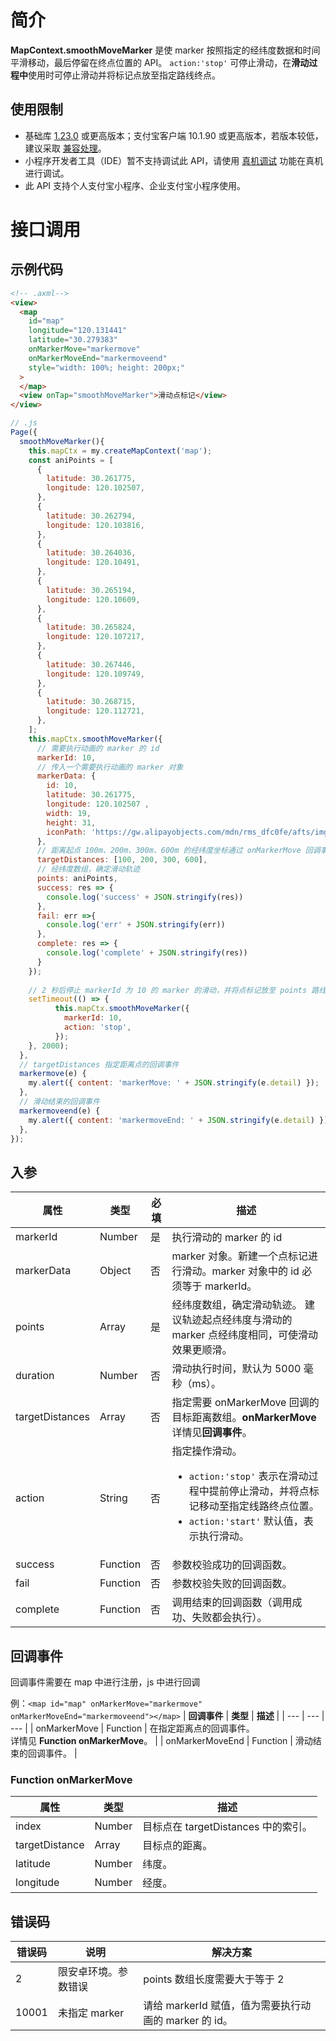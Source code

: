 # 简介

**MapContext.smoothMoveMarker** 是使 marker 按照指定的经纬度数据和时间平滑移动，最后停留在终点位置的 API。 `action:'stop'` 可停止滑动，在**滑动过程中**使用时可停止滑动并将标记点放至指定路线终点。

## 使用限制

- 基础库 [1.23.0](https://opendocs.alipay.com/mini/framework/lib) 或更高版本；支付宝客户端 10.1.90 或更高版本，若版本较低，建议采取 [兼容处理](https://opendocs.alipay.com/mini/framework/compatibility)。
- 小程序开发者工具（IDE）暂不支持调试此 API，请使用 [真机调试](https://opendocs.alipay.com/mini/ide/remote-debug) 功能在真机进行调试。
- 此 API 支持个人支付宝小程序、企业支付宝小程序使用。

# 接口调用

## 示例代码

```html
<!-- .axml-->
<view>
  <map
    id="map"
    longitude="120.131441"
    latitude="30.279383"
    onMarkerMove="markermove"
    onMarkerMoveEnd="markermoveend"
    style="width: 100%; height: 200px;"
  >
  </map>
  <view onTap="smoothMoveMarker">滑动点标记</view>
</view>
```

```javascript
// .js
Page({
  smoothMoveMarker(){
    this.mapCtx = my.createMapContext('map');
    const aniPoints = [
      {
        latitude: 30.261775,
        longitude: 120.102507,
      },
      {
        latitude: 30.262794,
        longitude: 120.103816,
      },
      {
        latitude: 30.264036,
        longitude: 120.10491,
      },
      {
        latitude: 30.265194,
        longitude: 120.10609,
      },
      {
        latitude: 30.265824,
        longitude: 120.107217,
      },
      {
        latitude: 30.267446,
        longitude: 120.109749,
      },
      {
        latitude: 30.268715,
        longitude: 120.112721,
      },
    ];
    this.mapCtx.smoothMoveMarker({
      // 需要执行动画的 marker 的 id
      markerId: 10, 
      // 传入一个需要执行动画的 marker 对象
      markerData: {
        id: 10,
        latitude: 30.261775,
        longitude: 120.102507 ,
        width: 19,
        height: 31,
        iconPath: 'https://gw.alipayobjects.com/mdn/rms_dfc0fe/afts/img/A*x9yERpemTRsAAAAAAAAAAAAAARQnAQ',
      },
      // 距离起点 100m、200m、300m、600m 的经纬度坐标通过 onMarkerMove 回调事件返回
      targetDistances: [100, 200, 300, 600],
      // 经纬度数组，确定滑动轨迹
      points: aniPoints,
      success: res => {
        console.log('success' + JSON.stringify(res))
      },
      fail: err =>{
        console.log('err' + JSON.stringify(err))
      },
      complete: res => {
        console.log('complete' + JSON.stringify(res))
      }
    });
    
    // 2 秒后停止 markerId 为 10 的 marker 的滑动，并将点标记放至 points 路线终点。    代码如下：
    setTimeout(() => {
          this.mapCtx.smoothMoveMarker({
            markerId: 10,
            action: 'stop',
          });
    }, 2000);
  },
  // targetDistances 指定距离点的回调事件
  markermove(e) {
    my.alert({ content: 'markerMove: ' + JSON.stringify(e.detail) });
  },
  // 滑动结束的回调事件
  markermoveend(e) {
    my.alert({ content: 'markermoveEnd: ' + JSON.stringify(e.detail) });
  },
});
```

## 入参

| **属性** | **类型** | **必填** | **描述** |
| --- | --- | --- | --- |
| markerId | Number | 是 | 执行滑动的 marker 的 id |
| markerData | Object | 否 | marker 对象。新建一个点标记进行滑动。marker 对象中的 id 必须等于 markerId。  |
| points | Array | 是 | 经纬度数组，确定滑动轨迹。 建议轨迹起点经纬度与滑动的 marker 点经纬度相同，可使滑动效果更顺滑。 |
| duration | Number | 否 | 滑动执行时间，默认为 5000 毫秒（ms）。 |
| targetDistances | Array | 否 | 指定需要 onMarkerMove 回调的目标距离数组。**onMarkerMove** 详情见**回调事件**。 |
| action | String | 否 | 指定操作滑动。<ul><li>`action:'stop'` 表示在滑动过程中提前停止滑动，并将点标记移动至指定线路终点位置。</li><li>`action:'start'` 默认值，表示执行滑动。</li></ul> |
| success | Function | 否 | 参数校验成功的回调函数。 |
| fail | Function | 否 | 参数校验失败的回调函数。 |
| complete | Function | 否 |调用结束的回调函数（调用成功、失败都会执行）。 |

## 回调事件
回调事件需要在 map 中进行注册，js 中进行回调       
                          
例：`<map id="map" onMarkerMove="markermove" onMarkerMoveEnd="markermoveend"></map>`
| **回调事件** | **类型** | **描述** |
| --- | --- | --- |
| onMarkerMove | Function | 在指定距离点的回调事件。<br />详情见 **Function onMarkerMove**。 |
| onMarkerMoveEnd | Function | 滑动结束的回调事件。 |

### Function onMarkerMove 

| **属性**       | **类型** | **描述**                            |
| -------------- | -------- | ----------------------------------- |
| index          | Number   | 目标点在 targetDistances 中的索引。 |
| targetDistance | Array    | 目标点的距离。                      |
| latitude       | Number   | 纬度。                              |
| longitude      | Number   | 经度。                              |

## 错误码

| **错误码**       | **说明** | **解决方案**                            |
| -------------- | -------- | ----------------------------------- |
| 2          | 限安卓环境。参数错误   | points 数组长度需要大于等于 2 |
| 10001          | 未指定 marker   | 请给 markerId 赋值，值为需要执行动画的 marker 的 id。 |
